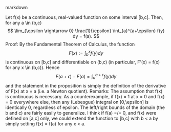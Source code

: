 markdown


Let f(x) be a continuous, real-valued function on some interval [b,c]. Then, for any a \in (b,c)
$$
\lim_{\epsilon \rightarrow 0} \frac{1}{\epsilon} \int_{a}^{a+\epsilon} f(y) dy = f(a).
$$
Proof: By the Fundamental Theorem of Calculus, the function
$$
F(x) := \int_{b}^x f(y) dy
$$
is continuous on [b,c] and differentiable on (b,c) (in particular, F’(x) = f(x) for any x \in (b,c)). Hence
$$
F(a+\epsilon) - F(a) = \int_{a}^{a+\epsilon} f(y) dy
$$
and the statement in the proposition is simply the definition of the derivative of F(x) at x = a (i.e. a Newton quotient).
Remarks:
The assumption that f(x) is continuous is necessary. As a counterexample, if f(x) = 1 at x = 0 and f(x) = 0 everywhere else, then any (Lebesgue) integral on [0,\epsilon] is identically 0, regardless of epsilon.
The left/right bounds of the domain (the b and c) are fairly easily to generalize. I think if f(a) =/= 0, and f(x) were defined on [a,c] only, we could extend the function to [b,c] with b < a by simply setting f(x) = f(a) for any x < a.